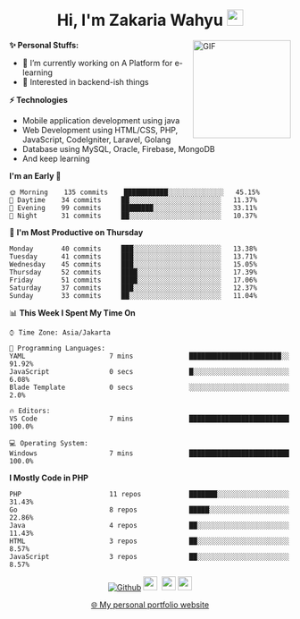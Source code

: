 <h1 align="center">Hi, I'm Zakaria Wahyu <img src="https://github.com/TheDudeThatCode/TheDudeThatCode/blob/master/Assets/Hi.gif" width="29px"></h1>

<img align="right" alt="GIF" height="175px" src="https://www.nayakapratama.co.id/wp-content/uploads/2019/07/Website-Maintenance.gif" />

**✨ Personal Stuffs:**
- 🔭 I’m currently working on A Platform for e-learning 
- 🌱 Interested in backend-ish things

**⚡ Technologies**
- Mobile application development using java
- Web Development using HTML/CSS, PHP, JavaScript, CodeIgniter, Laravel, Golang
- Database using MySQL, Oracle, Firebase, MongoDB
- And keep learning

<!--START_SECTION:waka-->
**I'm an Early 🐤** 

```text
🌞 Morning    135 commits    ███████████░░░░░░░░░░░░░░   45.15% 
🌆 Daytime    34 commits     ██░░░░░░░░░░░░░░░░░░░░░░░   11.37% 
🌃 Evening    99 commits     ████████░░░░░░░░░░░░░░░░░   33.11% 
🌙 Night      31 commits     ██░░░░░░░░░░░░░░░░░░░░░░░   10.37%

```
📅 **I'm Most Productive on Thursday** 

```text
Monday       40 commits     ███░░░░░░░░░░░░░░░░░░░░░░   13.38% 
Tuesday      41 commits     ███░░░░░░░░░░░░░░░░░░░░░░   13.71% 
Wednesday    45 commits     ███░░░░░░░░░░░░░░░░░░░░░░   15.05% 
Thursday     52 commits     ████░░░░░░░░░░░░░░░░░░░░░   17.39% 
Friday       51 commits     ████░░░░░░░░░░░░░░░░░░░░░   17.06% 
Saturday     37 commits     ███░░░░░░░░░░░░░░░░░░░░░░   12.37% 
Sunday       33 commits     ██░░░░░░░░░░░░░░░░░░░░░░░   11.04%

```


📊 **This Week I Spent My Time On** 

```text
⌚︎ Time Zone: Asia/Jakarta

💬 Programming Languages: 
YAML                     7 mins              ███████████████████████░░   91.92% 
JavaScript               0 secs              █░░░░░░░░░░░░░░░░░░░░░░░░   6.08% 
Blade Template           0 secs              ░░░░░░░░░░░░░░░░░░░░░░░░░   2.0%

🔥 Editors: 
VS Code                  7 mins              █████████████████████████   100.0%

💻 Operating System: 
Windows                  7 mins              █████████████████████████   100.0%

```

**I Mostly Code in PHP** 

```text
PHP                      11 repos            ███████░░░░░░░░░░░░░░░░░░   31.43% 
Go                       8 repos             █████░░░░░░░░░░░░░░░░░░░░   22.86% 
Java                     4 repos             ██░░░░░░░░░░░░░░░░░░░░░░░   11.43% 
HTML                     3 repos             ██░░░░░░░░░░░░░░░░░░░░░░░   8.57% 
JavaScript               3 repos             ██░░░░░░░░░░░░░░░░░░░░░░░   8.57%

```



<!--END_SECTION:waka-->

<p align="center">
<a href="https://github.com/zakariawahyu" target="_blank"><img alt="Github" src="https://img.shields.io/badge/GitHub-%2312100E.svg?&style=for-the-badge&logo=Github&logoColor=white" /></a>
<a href="https://www.twitter.com/_zakariawahyu"><img src="https://img.shields.io/badge/twitter-%231DA1F2.svg?&style=for-the-badge&logo=twitter&logoColor=white" height=25></a> 
<a href="https://www.linkedin.com/in/zakariawahyu"><img src="https://img.shields.io/badge/linkedin-%230077B5.svg?&style=for-the-badge&logo=linkedin&logoColor=white" height=25></a> 
<a href="https://www.instagram.com/_zakariawahyu"><img src="https://img.shields.io/badge/instagram-%23E4405F.svg?&style=for-the-badge&logo=instagram&logoColor=white" height=25></a></p>
<p align="center"><a href="https://www.zakariawahyu.com">🌐 My personal portfolio website</a></p>

